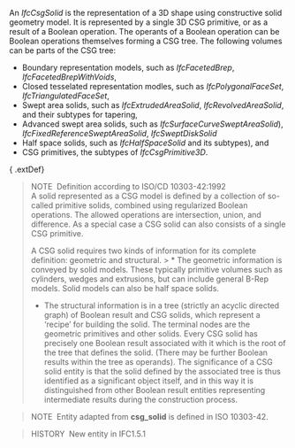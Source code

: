 ﻿An _IfcCsgSolid_ is the representation of a 3D shape using constructive solid geometry model. It is represented by a single 3D CSG primitive, or as a result of a Boolean operation. The operants of a Boolean operation can be Boolean operations themselves forming a CSG tree. The following volumes can be parts of the CSG tree:

* Boundary representation models, such as _IfcFacetedBrep_, _IfcFacetedBrepWithVoids_, 
* Closed tesselated representation modles, such as _IfcPolygonalFaceSet_, _IfcTriangulatedFaceSet_, 
* Swept area solids, such as _IfcExtrudedAreaSolid_, _IfcRevolvedAreaSolid_, and their subtypes for tapering, 
* Advanced swept area solids, such as _IfcSurfaceCurveSweptAreaSolid_), _IfcFixedReferenceSweptAreaSolid_, _IfcSweptDiskSolid_ 
* Half space solids, such as _IfcHalfSpaceSolid_ and its subtypes), and 
* CSG primitives, the subtypes of _IfcCsgPrimitive3D_. 

{ .extDef}
> NOTE&nbsp; Definition according to ISO/CD 10303-42:1992  
> A solid represented as a CSG model is defined by a collection of so-called primitive solids, combined using regularized Boolean operations. The allowed operations are intersection, union, and difference. As a special case a CSG solid can also consists of a single CSG primitive.  
>   
> A CSG solid requires two kinds of information for its complete definition: geometric and structural. > * The geometric information is conveyed by solid models. These typically primitive volumes such as cylinders, wedges and extrusions, but can include general B-Rep models. Solid models can also be half space solids.
> * The structural information is in a tree (strictly an acyclic directed graph) of Boolean result and CSG solids, which represent a &lsquo;recipe&rsquo; for building the solid. The terminal nodes are the geometric primitives and other solids. Every CSG solid has precisely one Boolean result associated with it which is the root of the tree that defines the solid. (There may be further Boolean results within the tree as operands). The significance of a CSG solid entity is that the solid defined by the associated tree is thus identified as a significant object itself, and in this way it is distinguished from other Boolean result entities representing intermediate results during the construction process.

> NOTE&nbsp; Entity adapted from **csg_solid** is defined in ISO 10303-42.

> HISTORY&nbsp; New entity in IFC1.5.1